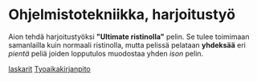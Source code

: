 # Ohjelmistotekniikka, harjoitustyö

Aion tehdä harjoitustyöksi **"Ultimate ristinolla"** pelin. Se tulee toimimaan samanlailla kuin normaali ristinolla, mutta pelissä pelataan **yhdeksää** eri *pientä* peliä joiden lopputulos muodostaa yhden *ison* pelin.

[laskarit](laskarit/)
[Tyoaikakirjanpito](dokumentaatio/tuntikirjanpito.md)
